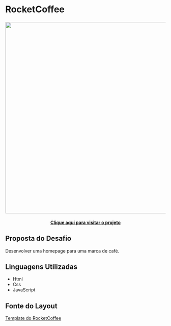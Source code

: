 <h1> RocketCoffee </h1>
<h3 align = "center">
  <img src="https://user-images.githubusercontent.com/102755532/181380517-019ebd65-d88c-48a3-a030-5d89ce5fb3d7.png" width ="600px">
  
  <h4 align = "center"><a href = "https://rocketcoffee-lf.netlify.app/">Clique aqui para visitar o projeto</a></h4>
<h3>

<h2> Proposta do Desafio </h2>
Desenvolver uma homepage para uma marca de café.


<h2> Linguagens Utilizadas </h2>

<ul>
  <li>Html</li>
  <li>Css</li>
  <li>JavaScript</li>
 </ul>
 
<h2> Fonte do Layout </h2>
<a href = "https://www.figma.com/file/tFoovGllUttTebdUTDVdT8/RocketCoffee/duplicate">Template do RocketCoffee</a>
